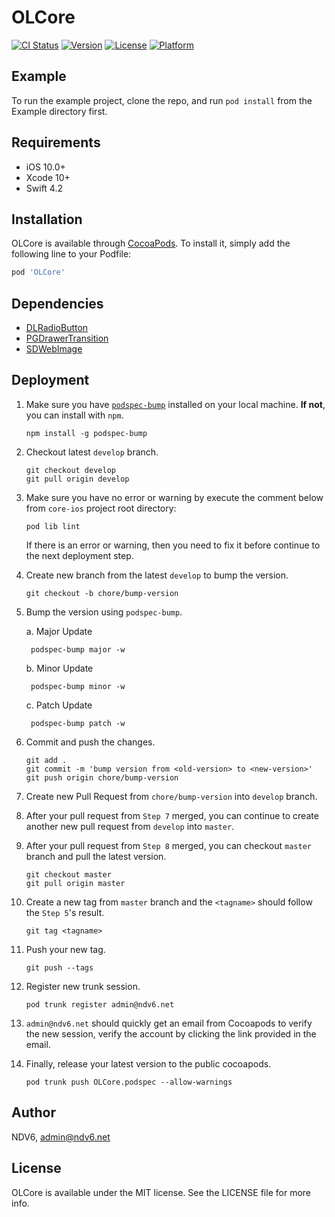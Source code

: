 # OLCore

[![CI Status](https://img.shields.io/travis/fradenza/OLCore.svg?style=flat)](https://travis-ci.org/fradenza/OLCore)
[![Version](https://img.shields.io/cocoapods/v/OLCore.svg?style=flat)](https://cocoapods.org/pods/OLCore)
[![License](https://img.shields.io/cocoapods/l/OLCore.svg?style=flat)](https://cocoapods.org/pods/OLCore)
[![Platform](https://img.shields.io/cocoapods/p/OLCore.svg?style=flat)](https://cocoapods.org/pods/OLCore)

## Example

To run the example project, clone the repo, and run `pod install` from the Example directory first.

## Requirements
* iOS 10.0+
* Xcode 10+
* Swift 4.2

## Installation

OLCore is available through [CocoaPods](https://cocoapods.org). To install
it, simply add the following line to your Podfile:

```ruby
pod 'OLCore'
```

## Dependencies
* [DLRadioButton](https://github.com/DavydLiu/DLRadioButton)
* [PGDrawerTransition](https://github.com/ipagong/PGDrawerTransition)
* [SDWebImage](https://github.com/SDWebImage/SDWebImage)

## Deployment
1. Make sure you have [`podspec-bump`](https://github.com/azu/podspec-bump) installed on your local machine. **If not**, you can install with `npm`.
    ```
    npm install -g podspec-bump
    ```
2. Checkout latest `develop` branch.
    ```
    git checkout develop
    git pull origin develop
    ```
3. Make sure you have no error or warning by execute the comment below from `core-ios` project root directory:
    ```
    pod lib lint
    ```
    If there is an error or warning, then you need to fix it before continue to the next deployment step.
4. Create new branch from the latest `develop` to bump the version.
    ```
    git checkout -b chore/bump-version
    ```
5. Bump the version using `podspec-bump`.

    a. Major Update

        podspec-bump major -w

    b. Minor Update
    
        podspec-bump minor -w
    
    c. Patch Update
    
        podspec-bump patch -w
6. Commit and push the changes.
    ```
    git add .
    git commit -m 'bump version from <old-version> to <new-version>'
    git push origin chore/bump-version
    ```
7. Create new Pull Request from `chore/bump-version` into `develop` branch.
8. After your pull request from `Step 7` merged, you can continue to create another new pull request from `develop` into `master`.
9. After your pull request from `Step 8` merged, you can checkout `master` branch and pull the latest version.
    ```
    git checkout master
    git pull origin master
    ```
10. Create a new tag from `master` branch and the `<tagname>` should follow the `Step 5`'s result.
    ```
    git tag <tagname>
    ```
11. Push your new tag.
    ```
    git push --tags
    ```
12. Register new trunk session.
    ```
    pod trunk register admin@ndv6.net
    ```
13. `admin@ndv6.net` should quickly get an email from Cocoapods to verify the new session, verify the account by clicking the link provided in the email.
14. Finally, release your latest version to the public cocoapods.
    ```
    pod trunk push OLCore.podspec --allow-warnings
    ```

## Author

NDV6, admin@ndv6.net

## License

OLCore is available under the MIT license. See the LICENSE file for more info.
